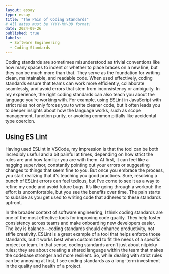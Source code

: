 ```yaml
---
layout: essay
type: essay
title: "The Pain of Coding Standards"
# All dates must be YYYY-MM-DD format!
date: 2024-09-26
published: true
labels:
  - Software Engineering
  - Coding Standards
--- 
```


Coding standards are sometimes misunderstood as trivial conventions like how many spaces to indent or whether to place braces on a new line, but they can be much more than that. They serve as the foundation for writing clean, maintainable, and readable code. When used effectively, coding standards ensure that teams can work more efficiently, collaborate seamlessly, and avoid errors that stem from inconsistency or ambiguity. In my experience, the right coding standards can also teach you about the language you’re working with. For example, using ESLint in JavaScript with strict rules not only forces you to write cleaner code, but it often leads you to deeper insights about how the language works, such as scope management, function purity, or avoiding common pitfalls like accidental type coercion.

## Using ES Lint
	
  Having used ESLint in VSCode, my impression is that the tool can be both incredibly useful and a bit painful at times, depending on how strict the rules are and how familiar you are with them. At first, it can feel like a nagging supervisor, constantly pointing out your errors or suggesting changes to things that seem fine to you. But once you embrace the process, you start realizing that it's teaching you good practices. Sure, resolving a bunch of ESLint errors can feel tedious, but I’ve come to see it as a way to refine my code and avoid future bugs. It’s like going through a workout: the effort is uncomfortable, but you see the benefits over time. The pain starts to subside as you get used to writing code that adheres to these standards upfront.

  In the broader context of software engineering, I think coding standards are one of the most effective tools for improving code quality. They help foster consistency across teams and make onboarding new developers easier. The key is balance—coding standards should enhance productivity, not stifle creativity. ESLint is a great example of a tool that helps enforce those standards, but it works best when customized to fit the needs of a specific project or team. In that sense, coding standards aren’t just about nitpicky rules; they are about creating a shared language within the team that makes the codebase stronger and more resilient. So, while dealing with strict rules can be annoying at first, I see coding standards as a long-term investment in the quality and health of a project.
